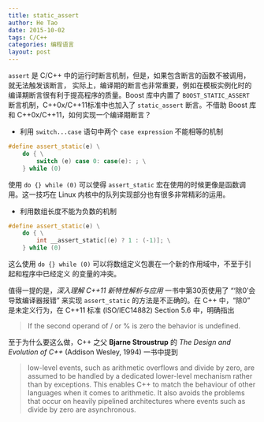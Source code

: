 ```yaml
---
title: static_assert
author: He Tao
date: 2015-10-02
tags: C/C++
categories: 编程语言
layout: post
---
```


`assert` 是 C/C++ 中的运行时断言机制，但是，如果包含断言的函数不被调用，就无法触发该断言，
实际上，编译期的断言也非常重要，例如在模板实例化时的编译期断言很有利于提高程序的质量。Boost 
库中内置了 `BOOST_STATIC_ASSERT` 断言机制，C++0x/C++11标准中也加入了 `static_assert` 
断言。不借助 Boost 库和 C++0x/C++11，如何实现一个编译期断言？

+ 利用 `switch...case` 语句中两个 `case expression` 不能相等的机制

```cpp
#define assert_static(e) \
    do { \
        switch (e) case 0: case(e): ; \
    } while (0)
```

使用 `do {} while (0)` 可以使得 `assert_static` 宏在使用的时候更像是函数调用。这一技巧在
Linux 内核中的队列实现部分也有很多非常精彩的运用。

+ 利用数组长度不能为负数的机制

```cpp
#define assert_static(e) \
    do { \
        int __assert_static[(e) ? 1 : (-1)]; \
    } while (0)
```

这么使用 `do {} while (0)` 可以将数组定义包裹在一个新的作用域中，不至于引起和程序中已经定义
的变量的冲突。

值得一提的是，_深入理解 C++11 新特性解析与应用_ 一书中第30页使用了 “‘除0’会导致编译器报错”
来实现 `assert_static` 的方法是不正确的。在 C++ 中，“除0” 是未定义行为，在 C++11 标准
(ISO/IEC14882) Section 5.6 中，明确指出

> If the second operand of / or % is zero the behavior is undefined.

至于为什么要这么做，C++ 之父 **Bjarne Stroustrup** 的 _The Design and Evolution of C++_ (Addison Wesley, 1994) 一书中提到

> low-level events, such as arithmetic overflows and divide by zero, are 
> assumed to be handled by a dedicated lower-level mechanism rather than by 
> exceptions. This enables C++ to match the behaviour of other languages when 
> it comes to arithmetic. It also avoids the problems that occur on heavily 
> pipelined architectures where events such as divide by zero are asynchronous.



